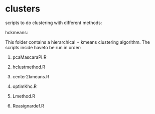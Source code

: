 # clusters
scripts to do clustering with different methods:

hckmeans:

This folder contains a hierarchical + kmeans clustering algorithm. The scripts inside haveto be run in order:

 1) pcaMascaraPI.R
 
 2) hclustmethod.R

 3) center2kmeans.R

 4) optimKhc.R

 5) Lmethod.R

 6) Reasignardef.R